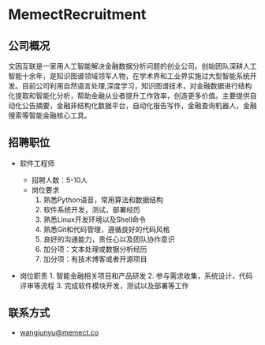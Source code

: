 # MemectRecruitment


## 公司概况

文因互联是一家用人工智能解决金融数据分析问题的创业公司。创始团队深耕人工智能十余年，是知识图谱领域领军人物，在学术界和工业界实施过大型智能系统开发。目前公司利用自然语言处理,深度学习，知识图谱技术，对金融数据进行结构化提取和智能化分析，帮助金融从业者提升工作效率，创造更多价值。主要提供自动化公告摘要，金融非结构化数据平台，自动化报告写作，金融查询机器人，金融搜索等智能金融核心工具。

## 招聘职位

* 软件工程师
	* 招聘人数：5-10人
	* 岗位要求
		1. 熟悉Python语音，常用算法和数据结构
		2. 软件系统开发，测试，部署经历
		3. 熟悉Linux开发环境以及Shell命令
		4. 熟悉Git和代码管理，遵循良好的代码风格
		5. 良好的沟通能力，责任心以及团队协作意识
		6. 加分项：文本处理或数据分析经历
		7. 加分项：有技术博客或者开源项目

* 岗位职责
		1. 智能金融相关项目和产品研发
		2. 参与需求收集，系统设计，代码评审等流程
		3. 完成软件模块开发，测试以及部署等工作

## 联系方式

 * wangjunyu@memect.co



